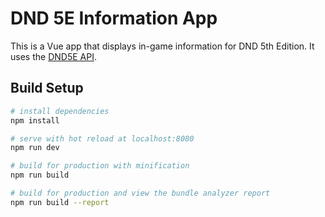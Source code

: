 # DND 5E Information App

This is a Vue app that displays in-game information for DND 5th Edition. It uses the
[DND5E API](http://www.dnd5eapi.co/).

## Build Setup

```bash
# install dependencies
npm install

# serve with hot reload at localhost:8080
npm run dev

# build for production with minification
npm run build

# build for production and view the bundle analyzer report
npm run build --report
```
